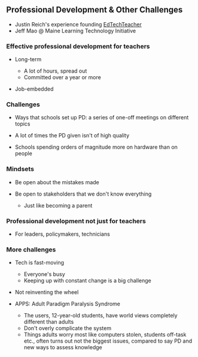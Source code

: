 ## Professional Development & Other Challenges

- Justin Reich's experience founding [EdTechTeacher](http://edtechteacher.org)
- Jeff Mao @ Maine Learning Technology Initiative

### Effective professional development for teachers

- Long-term
    - A lot of hours, spread out
    - Committed over a year or more

- Job-embedded


### Challenges

- Ways that schools set up PD: a series of one-off meetings on different topics

- A lot of times the PD given isn't of high quality

- Schools spending orders of magnitude more on hardware than on people


### Mindsets

- Be open about the mistakes made

- Be open to stakeholders that we don't know everything
    - Just like becoming a parent


### Professional development not just for teachers

- For leaders, policymakers, technicians


### More challenges

- Tech is fast-moving
    - Everyone's busy
    - Keeping up with constant change is a big challenge

- Not reinventing the wheel

- APPS: Adult Paradigm Paralysis Syndrome
    - The users, 12-year-old students, have world views completely different
      than adults
    - Don't overly complicate the system
    - Things adults worry most like computers stolen, students off-task etc.,
      often turns out not the biggest issues, compared to say PD and new ways
      to assess knowledge

